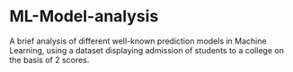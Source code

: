 # ML-Model-analysis
A brief analysis of different well-known prediction models in Machine Learning, using a dataset displaying admission of students to a college on the basis of 2 scores.
